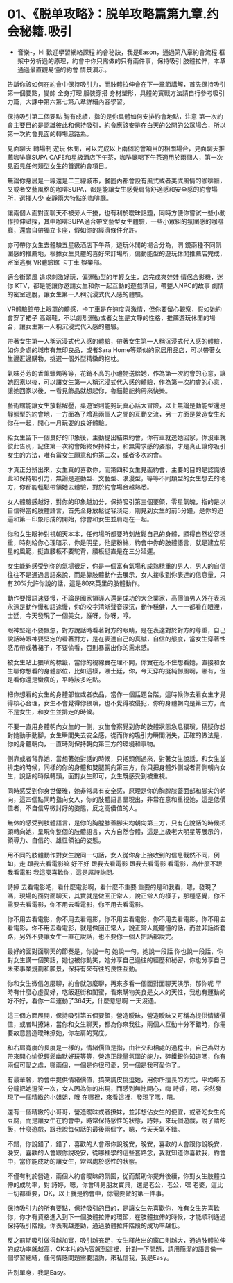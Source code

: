 # 01、《脱单攻略》：脱单攻略篇第九章.约会秘籍.吸引

- 音樂-，Hi 歡迎學習網絡課程 約會秘訣，我是Eason，通過第八章約會流程 框架中分析過的原理，約會中你只需做的只有兩件事，保持吸引 肢體拉伸，本章通過最直觀易懂的約會 情景演示。

告訴你該如何在約會中保持吸引力，而肢體拉伸會在下一章節講解，首先保持吸引第一個要點，變帥 全身打理 服裝穿搭 身材塑形，具體的實戰方法請自行參考吸引力篇，大課中第六第七第八章詳細內容學習。

保持吸引第二個要點 胸有成績，指的是你具體如何安排約會地點，注意 第一次約會主要目的是認識彼此和保持吸引，約會應該安排在白天的公開的公眾場合，所以第一次約會見面的轉場思路為。

見面聊天 轉場制 遊玩 休閒，可以完成以上兩個約會項目的相關場合，見面聊天推薦咖啡廳SUPA CAFE和星級酒店下午茶，咖啡廳喝下午茶適用於兩個人，第一次見面見任何類型女生的首選約會項目。

無論你身居是一線還是二三線城市，餐圈內都會設有風式或者美式風情的咖啡廳，又或者文藝風格的咖啡SUPA，都是能讓女生感覺肩背舒適感和安全感的約會場所，選擇人少 安靜兩大特點的咖啡廳。

讓兩個人面對面聊天不被旁人干擾，也有利於曖昧話題，同時方便你嘗試一些小動作拉伸試探，其中咖啡SUPA適合帶文藝型女生體驗，一些小眾組的氛圍感的咖啡廳，還會自帶獨立卡座，假如你的經濟條件允許。

亦可帶你女生去體驗五星級酒店下午茶，遊玩休閒的場合分為，洞 鏡兩種不同氛圍感的推薦地，根據女生具體的喜好來訂場所，偏動能型的遊玩休閒推薦店完成，密室逃脫 VR體驗館 卡丁車 娛樂部。

適合街頭風 追求刺激好玩，偏運動型的年輕女生，店完成夾娃娃 情侶合影機，迷你 KTV，都是能讓你邀請女生和你一起互動的遊戲項目，帶整人NPC的故事 劇情的密室逃脫，讓女生第一人稱沉浸式代入感的體驗。

VR體驗館帶上眼罩的體感，卡丁車是在速度與激情，但你要留心觀察，假如她約會穿了裙子 高跟鞋，不以劇烈運動或者女生是文靜的性格，推薦遊玩休閒的場合，讓女生第一人稱沉浸式代入感的體驗。

帶著女生第一人稱沉浸式代入感的體驗，帶著女生第一人稱沉浸式代入感的體驗，如你身處的城市有無印良品，或者Sara Home等類似的家居用品店，可以帶著女生邊逛邊購物，挑選一個外型精緻的抱枕。

氣味芬芳的香薰蠟燭等等，花銷不高的小禮物送給她，作為第一次約會的心意，讓她回家以後，可以讓女生第一人稱沉浸式代入感的體驗，作為第一次約會的心意，讓她回家以後，一看見飾品就想起你，魯貓館能夠帶來快樂。

藝術館能讓女生放鬆解壓，桌遊室則能夠玩真心話大冒險，以上無論是動能型還是靜態型的約會地，一方面為了增進兩個人之間的互動交流，另一方面是營造女生和你在一起，開心一月玩耍的良好體驗。

給女生留下一個良好的印象後，主動提出結束約會，你有車就送她回家，你沒車就彼此告別，記住第一次約會始終保持紳士，和無需求感的姿態，才是真正讓你吸引女生的方法，唯有當女生願意和你第二次，或者多次約會。

才真正分辨出來，女生真的喜歡你，而第四和女生見面約會，主要的目的是認識彼此和保持吸引力，無論是運動型、文藝型、浪漫型，等等不同類型的女生想去的地方，你都能輕鬆帶領她去體驗，對於約會場合越熟悉。

女人體驗感越好，對你的印象越加分，保持吸引第三個要領，零星氣魄，指的是以自信得當的肢體語言，首先全身放鬆從容淡定，剛見到女生的前5分鐘，是你的迫逼和第一印象形成的開始，你會和女生並肩走在一起。

你和女生眼神對視朝天本本，任何場所都要時刻放鬆自己的身體，顯得自然從容穩重，時刻給你心理暗示，你是明星，他是粉絲，約會中你的肢體語言，就是建立明星的風範，挺直腰板不要駝背，腰板挺直是在三分延遲。

女生能夠感受到你的氣場很足，你是一個富有氣場和成熟穩重的男人，男人的自信往往不是通過言語來說，而是靠肢體動作去展示，女人接收到你表達的信息量，只有20%允許你說的話，這是80來英里的肢體動作。

動作要慢語速要慢，不論是國家領導人還是成功的大企業家，高價值男人外在表現永遠是動作慢和語速慢，你的咬字清晰聲音深沉，動作穩健，人一一都看在眼裡，士廷，今天發現了一個美女，誰呀，你呀，哼。

眼神堅定不要飄忽，對方說話時看著對方的眼睛，是在表達對於對方的尊重，自己說話時眼神要堅定的看著對方，是在表達自己的真誠，自信的態度，當女生穿著性感吊帶或著裙子，不要偷看，否則暴露出你的需求感。

被女生貼上猥瑣的標籤，當你的視線實在理不開，你實在忍不住想看她，直接和女生聊你想看的身體部位，比如這樣，喂士廷，你，今天穿的挺純御風啊，哪有，但是看你還是蠻瘦的，平時該多吃點。

把你想看的女生的身體部位或者衣品，當作一個話題台階，這時候你去看女生才覺得核心合理，女生不會覺得你猥瑣，也不覺得被侵犯，你的身體朝向是第三方，而不是女生，和女生並排走的時候。

不要一直用身體朝向女生的一側，女生會察覺到你的肢體狀態急息猥瑣，猜疑你想對她動手動腳，女生瞬間失去安全感，從而你的吸引力瞬間消失，正確的做法是，你的身體朝向，一直時刻保持朝向第三方的環境和事物。

側靠或者背靠她，當想著她對話的時候，只把頭側過來，對著女生說話，和女生並排走的時候，同樣的你的身體和雙腿朝向第三方，你只把身體外側或者背側朝向女生，說話的時候轉頭，面對女生即可，女生既感受到被重視。

同時感受到你身世優雅，她非常具有安全感，原理是你的胸膛膝蓋面部和腳尖的朝向，這四個點同時指向女人，你的肢體語言呈現出，非常在意和重視她，這是低價值者，不自信卑微討好的姿態，反之高價值的人。

無休的感受到肢體語言，是你的胸膛膝蓋腳尖均朝向第三方，只有在說話的時候把頭轉向她，呈現你整個的肢體語言，大方自然合體，這是上級老大明星等展示的，領導力、自信的、雄性領袖的姿態。

用不同的肢體動作對女生說同一句話，女人從你身上接收到的信息截然不同，例如，走 跟我去看電影嘛 好不好 跟我去看電影 跟我去看電影 看電影，為什麼不跟我看電影 我這麼喜歡你，這是屌詩詢問。

詩婷 去看電影吧，看什麼電影啊，看什麼不重要 重要的是和我看，嗯，發現了嗎，現場的面對面聊天，其實就是做回正常人，說正常人的樣子，那種感覺，你不需要去看電影，你不用去看電影，你不用去看電影。

你不用去看電影，你不用去看電影，你不用去看電影，你不用去看電影，你不用去看電影，你不用去看電影，就是做回正常人，說正常人能聽懂的話，而並非話術套路，另外不要讓女生一直在說話，也不要你一個人把話都說完。

最好的面對面聊天的節奏是，你說一句 她說一句，她說一段話 你也說一段話，你對女生講一個笑話，她也被你動笑，她分享自己過往的經歷和秘密，你也分享自己未來事業規劃和願景，保持有來有往的良性互動。

你和女生微信怎麼聊，約會就怎麼聊，再來多看一個面對面聊天演示，那你呢 平時有什麼心虛愛好，吃飯逛街和閨蜜，看來購物美食是女人的天性，我也有運動的好不好，看你一年運動了364天，什麼意思啊 一天沒遇。

這三個方面展開，保持吸引第五個要領，營造曖昧，營造曖昧又可稱為提供情緒價值，或者叫撩妹，當你和女生聊天，都為你來我往，兩個人互動十分不錯時，你需要故意營造曖昧撩她，你左肩的寬度。

和右肩寬度的長度是一樣的，情緒價值是指，由社交和相處的過程中，自己為對方帶來開心愉悅輕鬆幽默好玩等等，營造正能量氛圍的能力，碎鐵銀你知道嗎，你有兩個可愛之處，哪兩個，一個是你很可愛，另一個是我可愛你了。

有最華奢，約會中提供情緒價值，搞笑調皮挑逗她，用你所擅長的方式，平均每五分鐘把她逗笑一次，女人因為你的出現，而感到無比開心，嗨 詩婷，嗯，突然發現了一個精緻的小姐姐，哦 在哪裡，來看這裡，發現了嗎，嗯。

還有一個精緻的小哥哥，營造曖昧或者撩妹，並非想佔女生的便宜，或者吃女生的豆腐，而是讓女生在約會中，時常保持感性的狀態，詩婷，來玩個遊戲，說了請吃飯，什麼遊戲，跟我說每句話的最後兩個字，嗯，今天天氣不錯。

不錯，你說錯了，錯了，喜歡的人會跟你說晚安，晚安，喜歡的人會跟你說晚安，晚安，喜歡的人會跟你說晚安，從哪裡學的這些套路念，我就知道你喜歡我，約會中，當你能成功的讓女生，常常處於感性的狀態。

不僅有利於營造，兩個人約會曖昧的氛圍，從而幫助你提升後續，你對女生肢體拉伸的成功率，對 詩婷，嗯，你會叫男朋友寶貝，還是老公，老公，嘿 老婆，這比一切都重要，OK，以上就是約會中，你需要做的第一件事。

保持吸引力的所有要點，保持吸引的目的，是讓女生先喜歡你，唯有女生先喜歡你，你才有資格進入到下一個肢體拉伸的環節，在肢體拉伸的時候，才能順利通過保持吸引階段，你表現越差勁，通過肢體拉伸階段的成功率越低。

反之前期吸引做得越加實，吸引越充足，女生釋放出的窗口則越大，通過肢體拉伸的成功率就越高，OK本片的內容就到這裡，針對一下問題，請用簡潔的語言做一個學習總結，任何情感問題需要諮詢，來私信我，我是Easy。

告別單身，我是Easy。